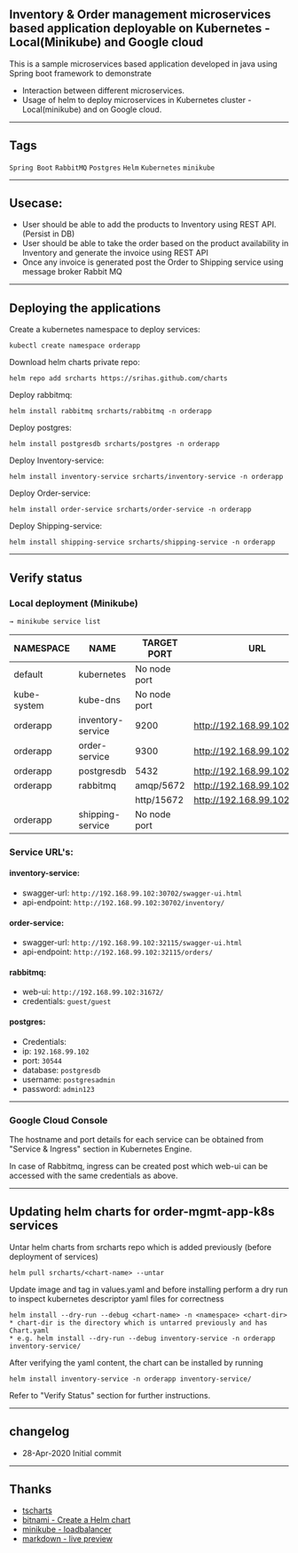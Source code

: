 Inventory & Order management microservices based application deployable on Kubernetes - Local(Minikube) and Google cloud
----

This is a sample microservices based application developed in java using Spring boot framework to demonstrate 

* Interaction between different microservices.
* Usage of helm to deploy microservices in Kubernetes cluster - Local(minikube) and on Google cloud.


----
## Tags

`Spring Boot`
`RabbitMQ`
`Postgres`
`Helm`
`Kubernetes`
`minikube`

----
## Usecase:

   * User should be able to add the products to Inventory using REST API. (Persist in DB)
   * User should be able to take the order based on the product availability in Inventory and generate the invoice using REST API
   * Once any invoice is generated post the Order to Shipping service using message broker Rabbit MQ
----
## Deploying the applications

Create a kubernetes namespace to deploy services:

    kubectl create namespace orderapp

Download helm charts private repo:
    
    helm repo add srcharts https://srihas.github.com/charts

Deploy rabbitmq:
 
    helm install rabbitmq srcharts/rabbitmq -n orderapp

Deploy postgres:
    
    helm install postgresdb srcharts/postgres -n orderapp

Deploy Inventory-service:

    helm install inventory-service srcharts/inventory-service -n orderapp

Deploy Order-service:

    helm install order-service srcharts/order-service -n orderapp

Deploy Shipping-service:

    helm install shipping-service srcharts/shipping-service -n orderapp

----
## Verify status 
### Local deployment (Minikube) 

    → minikube service list

|  NAMESPACE  |       NAME        |     TARGET PORT     |              URL               |
|-------------|-------------------|---------------------|--------------------------------|
| default     | kubernetes        | No node port        |
| kube-system | kube-dns          | No node port        |
| orderapp    | inventory-service |                9200 | http://192.168.99.102:30702    |
| orderapp    | order-service     |                9300 | http://192.168.99.102:32115    |
| orderapp    | postgresdb        |                5432 | http://192.168.99.102:30544    |
| orderapp    | rabbitmq          | amqp/5672           | http://192.168.99.102:30672    |
|             |                   | http/15672          | http://192.168.99.102:31672    |
| orderapp    | shipping-service  | No node port        |


### Service URL's:

#### inventory-service:

* swagger-url: `http://192.168.99.102:30702/swagger-ui.html`
* api-endpoint: `http://192.168.99.102:30702/inventory/`

#### order-service:

* swagger-url: `http://192.168.99.102:32115/swagger-ui.html`
* api-endpoint: `http://192.168.99.102:32115/orders/` 

#### rabbitmq:

* web-ui: `http://192.168.99.102:31672/`
* credentials: `guest/guest`

#### postgres:

* Credentials:
* ip: `192.168.99.102`
* port: `30544`
* database: `postgresdb`
* username: `postgresadmin`
* password: `admin123`

----
### Google Cloud Console

The hostname and port details for each service can be obtained from "Service & Ingress" section in Kubernetes Engine.

In case of Rabbitmq, ingress can be created post which web-ui can be accessed with the same credentials as above.

----
## Updating helm charts for order-mgmt-app-k8s services

Untar helm charts from srcharts repo which is added previously (before deployment of services)

    helm pull srcharts/<chart-name> --untar

Update image and tag in values.yaml and before installing perform a dry run to inspect kubernetes descriptor yaml files for correctness

    helm install --dry-run --debug <chart-name> -n <namespace> <chart-dir>
    * chart-dir is the directory which is untarred previously and has Chart.yaml
    * e.g. helm install --dry-run --debug inventory-service -n orderapp inventory-service/
    
After verifying the yaml content, the chart can be installed by running 

    helm install inventory-service -n orderapp inventory-service/
    
Refer to "Verify Status" section for further instructions.

----
## changelog
* 28-Apr-2020 Initial commit

----
## Thanks
* [tscharts](https://github.com/technosophos/tscharts)
* [bitnami - Create a Helm chart](https://youtu.be/TJ9hPLn0oAs)
* [minikube - loadbalancer](https://blog.codonomics.com/2019/02/loadbalancer-support-with-minikube-for-k8s.html)
* [markdown - live preview](https://markdownlivepreview.com/)
